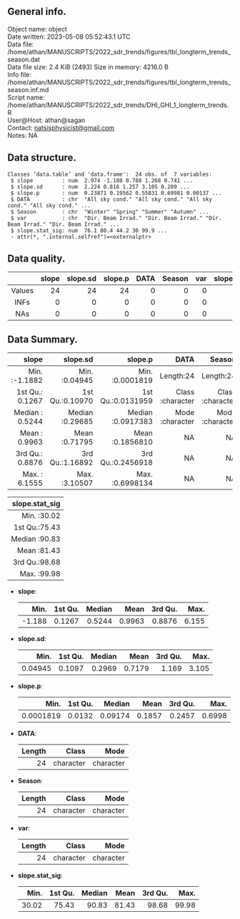 <!-- This is a markdown file. -->


 General info.
---------------

Object name:    object      
Date written:   2023-05-08 05:52:43.1 UTC  
Data file:      /home/athan/MANUSCRIPTS/2022_sdr_trends/figures/tbl_longterm_trends_season.dat      
Data file size: 2.4 KiB (2493) 
Size in memory: 4216.0 B      
Info file:      /home/athan/MANUSCRIPTS/2022_sdr_trends/figures/tbl_longterm_trends_season.inf.md      
Script name:    /home/athan/MANUSCRIPTS/2022_sdr_trends/DHI_GHI_1_longterm_trends.R      
User@Host:      athan@sagan   
Contact:        <natsisphysicist@gmail.com>      
Notes:          NA      


 Data structure.
-----------------

```
Classes ‘data.table’ and 'data.frame':	24 obs. of  7 variables:
 $ slope         : num  2.974 -1.188 0.788 1.268 0.741 ...
 $ slope.sd      : num  2.224 0.816 1.257 3.105 0.209 ...
 $ slope.p       : num  0.23871 0.19562 0.55831 0.69981 0.00137 ...
 $ DATA          : chr  "All sky cond." "All sky cond." "All sky cond." "All sky cond." ...
 $ Season        : chr  "Winter" "Spring" "Summer" "Autumn" ...
 $ var           : chr  "Dir. Beam Irrad." "Dir. Beam Irrad." "Dir. Beam Irrad." "Dir. Beam Irrad." ...
 $ slope.stat_sig: num  76.1 80.4 44.2 30 99.9 ...
 - attr(*, ".internal.selfref")=<externalptr> 
```


 Data quality.
---------------

| &nbsp; | slope | slope.sd | slope.p | DATA | Season | var | slope.stat_sig |
|:------:|------:|---------:|--------:|-----:|-------:|----:|---------------:|
| Values |    24 |       24 |      24 |    0 |      0 |   0 |             24 |
|  INFs  |     0 |        0 |       0 |    0 |      0 |   0 |              0 |
|  NAs   |     0 |        0 |       0 |    0 |      0 |   0 |              0 |


 Data Summary.
---------------

|           slope |        slope.sd |           slope.p |             DATA |           Season |              var |
|----------------:|----------------:|------------------:|-----------------:|-----------------:|-----------------:|
| Min.   :-1.1882 | Min.   :0.04945 | Min.   :0.0001819 |        Length:24 |        Length:24 |        Length:24 |
| 1st Qu.: 0.1267 | 1st Qu.:0.10970 | 1st Qu.:0.0131959 | Class :character | Class :character | Class :character |
| Median : 0.5244 | Median :0.29685 | Median :0.0917383 | Mode  :character | Mode  :character | Mode  :character |
| Mean   : 0.9963 | Mean   :0.71795 | Mean   :0.1856810 |               NA |               NA |               NA |
| 3rd Qu.: 0.8876 | 3rd Qu.:1.16892 | 3rd Qu.:0.2456918 |               NA |               NA |               NA |
| Max.   : 6.1555 | Max.   :3.10507 | Max.   :0.6998134 |               NA |               NA |               NA |

 

| slope.stat_sig |
|---------------:|
|  Min.   :30.02 |
|  1st Qu.:75.43 |
|  Median :90.83 |
|  Mean   :81.43 |
|  3rd Qu.:98.68 |
|  Max.   :99.98 |



  * **slope**:


    |   Min. | 1st Qu. | Median |   Mean | 3rd Qu. |  Max. |
    |-------:|--------:|-------:|-------:|--------:|------:|
    | -1.188 |  0.1267 | 0.5244 | 0.9963 |  0.8876 | 6.155 |

  * **slope.sd**:


    |    Min. | 1st Qu. | Median |   Mean | 3rd Qu. |  Max. |
    |--------:|--------:|-------:|-------:|--------:|------:|
    | 0.04945 |  0.1097 | 0.2969 | 0.7179 |   1.169 | 3.105 |

  * **slope.p**:


    |      Min. | 1st Qu. |  Median |   Mean | 3rd Qu. |   Max. |
    |----------:|--------:|--------:|-------:|--------:|-------:|
    | 0.0001819 |  0.0132 | 0.09174 | 0.1857 |  0.2457 | 0.6998 |

  * **DATA**:


    | Length |     Class |      Mode |
    |-------:|----------:|----------:|
    |     24 | character | character |

  * **Season**:


    | Length |     Class |      Mode |
    |-------:|----------:|----------:|
    |     24 | character | character |

  * **var**:


    | Length |     Class |      Mode |
    |-------:|----------:|----------:|
    |     24 | character | character |

  * **slope.stat_sig**:


    |  Min. | 1st Qu. | Median |  Mean | 3rd Qu. |  Max. |
    |------:|--------:|-------:|------:|--------:|------:|
    | 30.02 |   75.43 |  90.83 | 81.43 |   98.68 | 99.98 |


<!-- end of list -->


